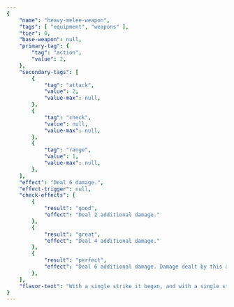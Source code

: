 ```yaml
---
{
	"name": "heavy-melee-weapon",
	"tags": [ "equipment", "weapons" ],
	"tier": 0,
	"base-weapon": null,
	"primary-tag": {
		"tag": "action",
		"value": 2,
	},
	"secondary-tags": [
		{
			"tag": "attack",
			"value": 2,
			"value-max": null,
		},
		{
			"tag": "check",
			"value": null,
			"value-max": null,
		},
		{
			"tag": "range",
			"value": 1,
			"value-max": null,
		},
	],
	"effect": "Deal 6 damage.",
	"effect-trigger": null,
	"check-effects": [
		{
			"result": "good",
			"effect": "Deal 2 additional damage."
		},
		{
			"result": "great",
			"effect": "Deal 4 additional damage."
		},
		{
			"result": "perfect",
			"effect": "Deal 6 additional damage. Damage dealt by this ability is piercing damage."
		},
	],
	"flavor-text": "With a single strike it began, and with a single strike it ends.",
}
---
```

